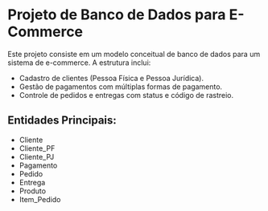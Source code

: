 # Projeto de Banco de Dados para E-Commerce

Este projeto consiste em um modelo conceitual de banco de dados para um sistema de e-commerce. A estrutura inclui:

- Cadastro de clientes (Pessoa Física e Pessoa Jurídica).
- Gestão de pagamentos com múltiplas formas de pagamento.
- Controle de pedidos e entregas com status e código de rastreio.

## Entidades Principais:
- Cliente
- Cliente_PF
- Cliente_PJ
- Pagamento
- Pedido
- Entrega
- Produto
- Item_Pedido